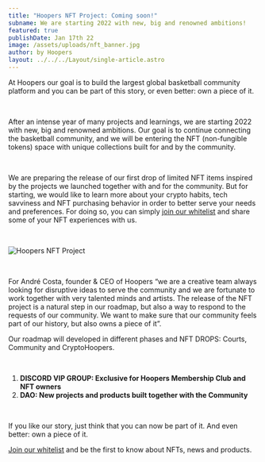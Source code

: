 ```yaml
---
title: "Hoopers NFT Project: Coming soon!"
subname: We are starting 2022 with new, big and renowned ambitions!
featured: true
publishDate: Jan 17th 22
image: /assets/uploads/nft_banner.jpg
author: by Hoopers
layout: ../../../Layout/single-article.astro
---
```

At Hoopers our goal is to build the largest global basketball community platform and you can be part of this story, or even better: own a piece of it.

</br>

After an intense year of many projects and learnings, we are starting 2022 with new, big and renowned ambitions. Our goal is to continue connecting the basketball community, and we will be entering the NFT (non-fungible tokens) space with unique collections built for and by the community.

</br>

We are preparing the release of our first drop of limited NFT items inspired by the projects we launched together with and for the community. But for starting, we would like to learn more about your crypto habits, tech savviness and NFT purchasing behavior in order to better serve your needs and preferences. For doing so, you can simply <u>[join our whitelist](https://form.typeform.com/to/PoG6KnXd)</u> and share some of your NFT experiences with us.

</br>

![Hoopers NFT Project](/assets/uploads/nft_banner.jpg "Hoopers NFT Project")

</br>

For André Costa, founder & CEO of Hoopers “we are a creative team always looking for disruptive ideas to serve the community and we are fortunate to work together with very talented minds and artists. The release of the NFT project is a natural step in our roadmap, but also a way to respond to the requests of our community. We want to make sure that our community feels part of our history, but also owns a piece of it”.</br>

Our roadmap will developed in different phases and NFT DROPS: Courts, Community and CryptoHoopers.

</br>

1. **DISCORD VIP GROUP: Exclusive for Hoopers Membership Club and NFT owners**
2. **DAO: New projects and products built together with the Community**

</br>

If you like our story, just think that you can now be part of it. And even better: own a piece of it. 

<u>[Join our whitelist](https://form.typeform.com/to/PoG6KnXd)</u> and be the first to know about NFTs, news and products.